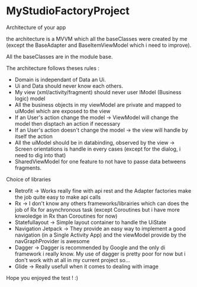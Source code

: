 # MyStudioFactoryProject

Architecture of your app

the architecture is a MVVM which all the baseClasses were created by me (except the BaseAdapter and BaseItemViewModel which i need to improve).

All the baseClasses are in the module base.

The architecture follows theses rules :

- Domain is independant of Data an Ui.
 - Ui and Data should never know each others.
 - My view (xml/activity/fragment) should never user IModel (Business logic) model
 - All the business objects in my viewModel are private and mapped to uiModel which are exposed to the view
 - If an User's action change the model -> ViewModel will change the model then disptach an action if necessary
 - If an User's action doesn't change the model -> the view will handle by itself the action
 - All the uiModel should be in databinding, observed by the view -> Screen orientations is handle in every cases (except for the dialog, i need to dig into that)
 - SharedViewModel for one feature to not have to passe data betweens fragments.

Choice of libraries

- Retrofit -> Works really fine with api rest and the Adapter factories make the job quite easy to make api calls
- Rx -> I don't know any others frameworks/librairies which can does the job of Rx for asynchronous task (except Coroutines but i have more knwoledge in Rx than Coroutines for now)
 - Statefullayout -> Simple layout container to handle the UiState
- Navigation Jetpack -> They provide an easy way to implement a good navigation (in a Single Activity App) and the viewModel provide by the navGraphProvider is awesome
- Dagger -> Dagger is recommended by Google and the only di framework i really know. My use of dagger is pretty poor for now but i don't work with at all in my current project so...
- Glide -> Really usefull when it comes to dealing with image

Hope you enjoyed the test ! :)
